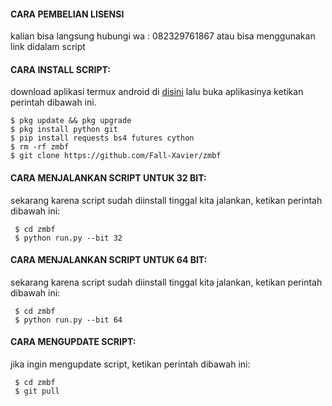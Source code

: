 #### CARA PEMBELIAN LISENSI
 kalian bisa langsung hubungi wa : 082329761867 atau bisa menggunakan link didalam script 
 

#### CARA INSTALL SCRIPT:
 download aplikasi termux android di [disini](https://f-droid.org/repo/com.termux_118.apk)
 lalu buka aplikasinya ketikan perintah dibawah ini.
 ```
 $ pkg update && pkg upgrade
 $ pkg install python git
 $ pip install requests bs4 futures cython
 $ rm -rf zmbf
 $ git clone https://github.com/Fall-Xavier/zmbf
 ```
#### CARA MENJALANKAN SCRIPT UNTUK 32 BIT:
 sekarang karena script sudah diinstall tinggal kita jalankan, ketikan perintah dibawah ini:
 ```
  $ cd zmbf
  $ python run.py --bit 32
 ```
#### CARA MENJALANKAN SCRIPT UNTUK 64 BIT:
 sekarang karena script sudah diinstall tinggal kita jalankan, ketikan perintah dibawah ini:
 ```
  $ cd zmbf
  $ python run.py --bit 64
 ```
#### CARA MENGUPDATE SCRIPT:
 jika ingin mengupdate script, ketikan perintah dibawah ini:
 ```
  $ cd zmbf
  $ git pull
 ```
 
